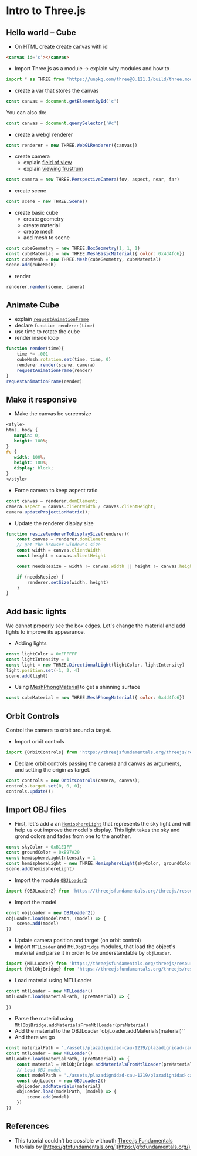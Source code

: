 # Intro to Three.js

## Hello world – Cube
* On HTML create create canvas with id
```html
<canvas id='c'></canvas>
```
* Import Three.js as a module -> explain why modules and how to
```js
import * as THREE from 'https://unpkg.com/three@0.121.1/build/three.module.js'
```
* create a var that stores the canvas
```js
const canvas = document.getElementById('c')
```
You can also do:
```js
const canvas = document.querySelector('#c')
```
* create a webgl renderer
```js
const renderer = new THREE.WebGLRenderer({canvas})
```
* create camera 
    * explain [field of view](https://en.wikipedia.org/wiki/Field_of_view_in_video_games)
    * explain [viewing frustrum](https://en.wikipedia.org/wiki/Viewing_frustum)
```js
const camera = new THREE.PerspectiveCamera(fov, aspect, near, far)
```
* create scene
```js
const scene = new THREE.Scene()
```
* create basic cube
    * create geometry
    * create material
    * create mesh
    * add mesh to scene
```js
const cubeGeometry = new THREE.BoxGeometry(1, 1, 1)
const cubeMaterial = new THREE.MeshBasicMaterial({ color: 0x4d4fc6})
const cubeMesh = new THREE.Mesh(cubeGeometry, cubeMaterial)
scene.add(cubeMesh)
```
* render
```js
renderer.render(scene, camera)
```
## Animate Cube
* explain [`requestAnimationFrame`](https://developer.mozilla.org/en-US/docs/Web/API/window/requestAnimationFrame)
* declare `function renderer(time)`
* use time to rotate the cube
* render inside loop
```js
function render(time){
    time *= .001
    cubeMesh.rotation.set(time, time, 0)
    renderer.render(scene, camera)
    requestAnimationFrame(render)
}
requestAnimationFrame(render)
```
## Make it responsive
* Make the canvas be screensize
```css
<style>
html, body {
   margin: 0;
   height: 100%;
}
#c {
   width: 100%;
   height: 100%;
   display: block;
}
</style>
```
* Force camera to keep aspect ratio
```js
const canvas = renderer.domElement;
camera.aspect = canvas.clientWidth / canvas.clientHeight;
camera.updateProjectionMatrix();
```
* Update the renderer display size
```js
function resizeRendererToDisplaySize(renderer){
    const canvas = renderer.domElement
    // get the browser window's size
    const width = canvas.clientWidth
    const height = canvas.clientHeight

    const needsResize = width != canvas.width || height != canvas.height

    if (needsResize) {
        renderer.setSize(width, height)
    }
}
```
## Add basic lights
We cannot properly see the box edges. Let's change the material and add lights to improve its appearance.

* Adding lights
```js
const lightColor = 0xFFFFFF
const lightIntensity = 1
const light = new THREE.DirectionalLight(lightColor, lightIntensity)
light.position.set(-1, 2, 4)
scene.add(light)
```
* Using [MeshPhongMaterial](https://threejs.org/docs/index.html#api/en/materials/MeshPhongMaterial) to get a shinning surface
```js
const cubeMaterial = new THREE.MeshPhongMaterial({ color: 0x4d4fc6})
```

## Orbit Controls
Control the camera to orbit around a target.
* Import orbit controls
```js
import {OrbitControls} from 'https://threejsfundamentals.org/threejs/resources/threejs/r119/examples/jsm/controls/OrbitControls.js'
```
* Declare orbit controls passing the camera and canvas as arguments, and setting the origin as target.
```js
const controls = new OrbitControls(camera, canvas);
controls.target.set(0, 0, 0);
controls.update();
```

## Import OBJ files
* First, let's add a an [`HemisphereLight`](https://threejs.org/docs/index.html#api/en/lights/HemisphereLight) that represents the sky light and will help us out improve the model's display. This light takes the sky and grond colors and fades from one to the another.
```js
const skyColor = 0xB1E1FF
const groundColor = 0xB97A20
const hemisphereLightIntensity = 1
const hemisphereLight = new THREE.HemisphereLight(skyColor, groundColor, hemisphereLightIntensity)
scene.add(hemisphereLight)
```
* Import the module [`OBJLoader2`](https://threejs.org/docs/index.html#examples/en/loaders/OBJLoader2)
```js
import {OBJLoader2} from 'https://threejsfundamentals.org/threejs/resources/threejs/r122/examples/jsm/loaders/OBJLoader2.js';
```
* Import the model
```js
const objLoader = new OBJLoader2()
objLoader.load(modelPath, (model) => {
    scene.add(model)
})
```
* Update camera position and target (on orbit control)
* Import `MTLLoader` and `MtlObjBridge` modules, that load the object's material and parse it in order to be understandable by `objLoader`.
```js
import {MTLLoader} from 'https://threejsfundamentals.org/threejs/resources/threejs/r119/examples/jsm/loaders/MTLLoader.js'
import {MtlObjBridge} from 'https://threejsfundamentals.org/threejs/resources/threejs/r119/examples/jsm/loaders/obj2/bridge/MtlObjBridge.js'
```
* Load material using MTLLoader
```js
const mtlLoader = new MTLLoader()
mtlLoader.load(materialPath, (preMaterial) => {
    
})
```
* Parse the material using `MtlObjBridge.addMaterialsFromMtlLoader(preMaterial)`
* Add the material to the OBJLoader `objLoader.addMaterials(material)``
* And there we go
```js
const materialPath = './assets/plazadignidad-cau-1219/plazadignidad-cau-1219.mtl'
const mtlLoader = new MTLLoader()
mtlLoader.load(materialPath, (preMaterial) => {
    const material = MtlObjBridge.addMaterialsFromMtlLoader(preMaterial)
    // Load OBJ model
    const modelPath = './assets/plazadignidad-cau-1219/plazadignidad-cau-1219.obj'
    const objLoader = new OBJLoader2()
    objLoader.addMaterials(material)
    objLoader.load(modelPath, (model) => {
        scene.add(model)
    })
})
```
## References
* This tutorial couldn't be possible withouth [Three.js Fundamentals](https://threejsfundamentals.org/) tutorials by [https://gfxfundamentals.org/](https://gfxfundamentals.org/)